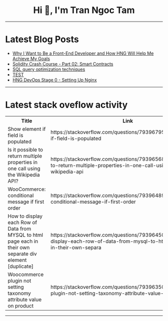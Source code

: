 <h1 align="center">Hi 👋, I'm Tran Ngoc Tam</h1>

---

# Latest Blog Posts 
<!-- BLOG-POST-LIST:START -->
- [Why I Want to Be a Front-End Developer and How HNG Will Help Me Achieve My Goals](https://dev.to/stack_dev/why-i-want-to-be-a-front-end-developer-and-how-hng-will-help-me-achieve-my-goals-4929)
- [Solidity Crash Course - Part 02: Smart Contracts](https://dev.to/ayaz/solidity-crash-course-part-02-2f2l)
- [SQL query optimization techniques](https://dev.to/sborhade/sql-query-optimization-techniques-47fd)
- [TEST](https://dev.to/rudrabhardwaj/test-3i3k)
- [HNG DevOps Stage 0 - Setting Up Nginx](https://dev.to/deltroncodes/hng-devops-stage-0-setting-up-nginx-5a5g)
<!-- BLOG-POST-LIST:END -->

---

# Latest stack oveflow activity
<table>
  <tr><th>Title</th><th>Link</th></tr>
  <!-- STACKOVERFLOW:START --><tr><td>Show element if field is populated</td><td>https://stackoverflow.com/questions/79396795/show-element-if-field-is-populated</td></tr><tr><td>Is it possible to return multiple properties in one call using the Wikipedia API?</td><td>https://stackoverflow.com/questions/79396568/is-it-possible-to-return-multiple-properties-in-one-call-using-the-wikipedia-api</td></tr><tr><td>WooCommerce: conditional message if first order</td><td>https://stackoverflow.com/questions/79396489/woocommerce-conditional-message-if-first-order</td></tr><tr><td>How to display each Row of Data from MYSQL to html page each in their own separate div element [duplicate]</td><td>https://stackoverflow.com/questions/79396450/how-to-display-each-row-of-data-from-mysql-to-html-page-each-in-their-own-separa</td></tr><tr><td>Woocommerce plugin not setting taxonomy attribute value on product</td><td>https://stackoverflow.com/questions/79396350/woocommerce-plugin-not-setting-taxonomy-attribute-value-on-product</td></tr><!-- STACKOVERFLOW:END -->
</table>

---


